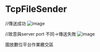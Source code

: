 # TcpFileSender
//傳送成功
![image](https://github.com/user-attachments/assets/2df02851-78ea-4293-9f4c-2848ee601796)

//故意與server port 不同->傳送失敗
![image](https://github.com/user-attachments/assets/d390c2b9-b54b-4add-8709-04547254f751)

圖放數位平台作業繳交區

